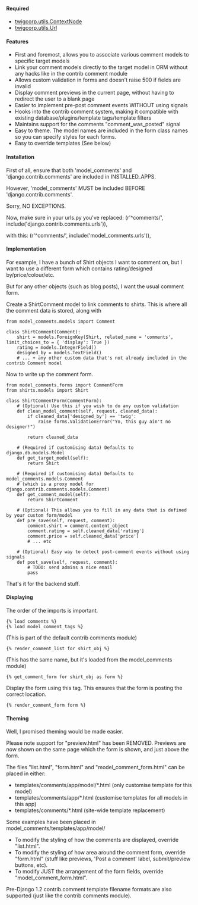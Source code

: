 #### Required
* [twigcorp.utils.ContextNode](http://twigstechtips.blogspot.com.au/2011/05/django-easy-way-for-template-tags-to.html)
* [twigcorp.utils.Url](http://twigstechtips.blogspot.com.au/2011/02/python-simple-query-string-manipulation.html)


#### Features
* First and foremost, allows you to associate various comment models to specific target models
* Link your comment models directly to the target model in ORM without any hacks like in the contrib comment module
* Allows custom validation in forms and doesn't raise 500 if fields are invalid
* Display comment previews in the current page, without having to redirect the user to a blank page
* Easier to implement pre-post comment events WITHOUT using signals
* Hooks into the contrib comment system, making it compatible with existing database/plugins/template tags/template filters
* Maintains support for the comments "comment_was_posted" signal
* Easy to theme. The model names are included in the form class names so you can specify styles for each forms.
* Easy to override templates (See below)


#### Installation
First of all, ensure that both 'model_comments' and 'django.contrib.comments' are included in INSTALLED_APPS.

However, 'model_comments' MUST be included BEFORE 'django.contrib.comments'.

Sorry, NO EXCEPTIONS.


Now, make sure in your urls.py you've replaced:
(r'^comments/', include('django.contrib.comments.urls')),

with this:
(r'^comments/', include('model_comments.urls')),


#### Implementation
For example, I have a bunch of Shirt objects I want to comment on, but I want to use a different form which contains rating/designed by/price/colour/etc.

But for any other objects (such as blog posts), I want the usual comment form.

Create a ShirtComment model to link comments to shirts.
This is where all the comment data is stored, along with 

```
from model_comments.models import Comment

class ShirtComment(Comment):
    shirt = models.ForeignKey(Shirt, related_name = 'comments', limit_choices_to = { 'display': True })
    rating = models.IntegerField()
    designed_by = models.TextField()
    # ... + any other custom data that's not already included in the contrib Comment model
```



Now to write up the comment form.

```
from model_comments.forms import CommentForm
from shirts.models import Shirt

class ShirtCommentForm(CommentForm):
    # (Optional) Use this if you wish to do any custom validation
    def clean_model_comment(self, request, cleaned_data):
        if cleaned_data['designed_by'] == 'twig':
            raise forms.ValidationError("Yo, this guy ain't no designer!")
       
        return cleaned_data

    # (Required if customising data) Defaults to django.db.models.Model
    def get_target_model(self):
        return Shirt
    
    # (Required if customising data) Defaults to model_comments.models.Comment
    # (which is a proxy model for django.contrib.comments.models.Comment)
    def get_comment_model(self):
        return ShirtComment

    # (Optional) This allows you to fill in any data that is defined by your custom form/model
    def pre_save(self, request, comment):
        comment.shirt = comment.content_object
        comment.rating = self.cleaned_data['rating']
        comment.price = self.cleaned_data['price']
        # ... etc

    # (Optional) Easy way to detect post-comment events without using signals
    def post_save(self, request, comment):
        # TODO: send admins a nice email
        pass
```

That's it for the backend stuff.


#### Displaying

The order of the imports is important.

```
{% load comments %}
{% load model_comment_tags %}
```

(This is part of the default contrib comments module)

```
{% render_comment_list for shirt_obj %}
```

(This has the same name, but it's loaded from the model_comments module)

```
{% get_comment_form for shirt_obj as form %}
```

Display the form using this tag.
This ensures that the form is posting the correct location.

```
{% render_comment_form form %}
```


#### Theming
Well, I promised theming would be made easier.

Please note support for "preview.html" has been REMOVED.
Previews are now shown on the same page which the form is shown, and just above the form.

The files "list.html", "form.html" and "model_comment_form.html" can be placed in either:

* templates/comments/app/model/*.html (only customise template for this model)
* templates/comments/app/*.html (customise templates for all models in this app)
* templates/comments/*.html (site-wide template replacement)

Some examples have been placed in model_comments/templates/app/model/

* To modify the styling of how the comments are displayed, override "list.html".
* To modify the styling of how area around the comment form, override "form.html" (stuff like previews, 'Post a comment' label, submit/preview buttons, etc).
* To modify JUST the arrangement of the form fields, override "model_comment_form.html".

Pre-Django 1.2 contrib.comment template filename formats are also supported (just like the contrib comments module).
